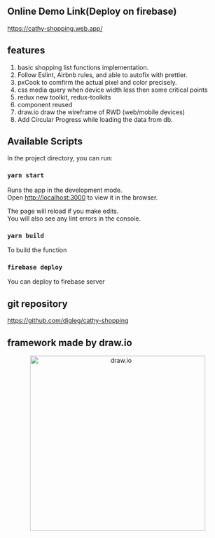 ## Online Demo Link(Deploy on firebase)

https://cathy-shopping.web.app/

## features

1. basic shopping list functions implementation.
2. Follow Eslint, Airbnb rules, and able to autofix with prettier.
3. pxCook to comfirm the actual pixel and color precisely.
4. css media query when device width less then some critical points
5. redux new toolkit, redux-toolkits
6. component reused
7. draw.io draw the wireframe of RWD (web/mobile devices)
8. Add Circular Progress while loading the data from db.

## Available Scripts

In the project directory, you can run:

### `yarn start`

Runs the app in the development mode.<br />
Open [http://localhost:3000](http://localhost:3000) to view it in the browser.

The page will reload if you make edits.<br />
You will also see any lint errors in the console.

### `yarn build`

To build the function

### `firebase deploy`

You can deploy to firebase server

## git repository

https://github.com/digleg/cathy-shopping

## framework made by draw.io
<p align="center">
<img src="https://i.imgur.com/cjswFvU.png" alt="draw.io" width="400"/>
</p>


